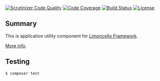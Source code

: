 [![Scrutinizer Code Quality](https://scrutinizer-ci.com/g/limoncello-php-dist/application/badges/quality-score.png?b=master)](https://scrutinizer-ci.com/g/limoncello-php-dist/application/?branch=master)
[![Code Coverage](https://scrutinizer-ci.com/g/limoncello-php-dist/application/badges/coverage.png?b=master)](https://scrutinizer-ci.com/g/limoncello-php-dist/application/?branch=master)
[![Build Status](https://travis-ci.org/limoncello-php-dist/application.svg?branch=master)](https://travis-ci.org/limoncello-php-dist/application)
[![License](https://img.shields.io/packagist/l/limoncello-php/application.svg)](https://packagist.org/packages/limoncello-php/application)

## Summary

This is application utility component for [Limoncello Framework](https://github.com/limoncello-php/framework).

[More info](https://github.com/limoncello-php/framework).

## Testing

```bash
$ composer test
```
